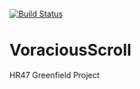 [![Build Status](https://travis-ci.org/VoraciousScroll/VoraciousScroll.svg?branch=master)](https://travis-ci.org/VoraciousScroll/VoraciousScroll)

# VoraciousScroll
HR47 Greenfield Project

